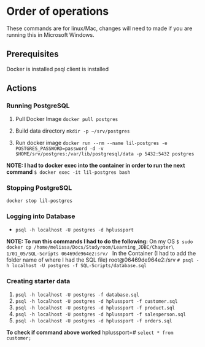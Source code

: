 # Order of operations
These commands are for linux/Mac, changes will need to made if you are running this in Microsoft Windows.

## Prerequisites
Docker is installed
psql client is installed

## Actions

### Running PostgreSQL
1. Pull Docker Image
`docker pull postgres`

2. Build data directory
`mkdir -p ~/srv/postgres`

3. Run docker image
`docker run --rm --name lil-postgres -e POSTGRES_PASSWORD=password -d -v $HOME/srv/postgres:/var/lib/postgresql/data -p 5432:5432 postgres`

**NOTE: I had to docker exec into the container in order to run the next command**
`$ docker exec -it lil-postgres bash`  

### Stopping PostgreSQL
`docker stop lil-postgres`

### Logging into Database
* `psql -h localhost -U postgres -d hplussport`

**NOTE: To run this commands I had to do the following:**
On my OS
`$ sudo docker cp /home/melissa/Docs/Studyroom/Learning_JDBC/Chapter\ 1/01_05/SQL-Scripts 06469de964e2:srv/ `
In the Container (I had to add the folder name of where I had the SQL file)
root@06469de964e2:/srv `# psql -h localhost -U postgres -f SQL-Scripts/database.sql`

### Creating starter data
1. `psql -h localhost -U postgres -f database.sql`
2. `psql -h localhost -U postgres -d hplussport -f customer.sql`
3. `psql -h localhost -U postgres -d hplussport -f product.sql`
4. `psql -h localhost -U postgres -d hplussport -f salesperson.sql`
5. `psql -h localhost -U postgres -d hplussport -f orders.sql`


**To check if command above worked**
hplussport=# `select * from customer;`